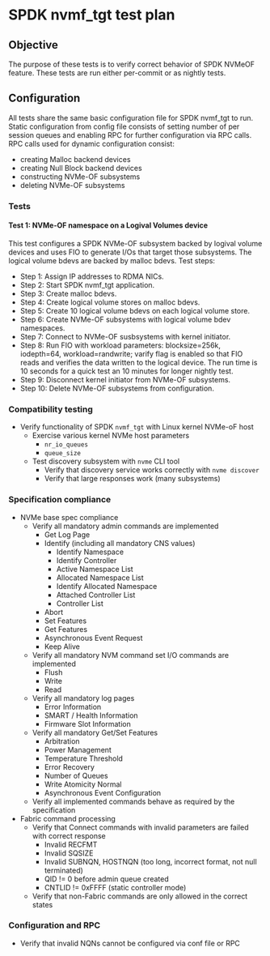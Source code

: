 # SPDK nvmf_tgt test plan

## Objective
The purpose of these tests is to verify correct behavior of SPDK NVMeOF
feature.
These tests are run either per-commit or as nightly tests.

## Configuration
All tests share the same basic configuration file for SPDK nvmf_tgt to run.
Static configuration from config file consists of setting number of per session
queues and enabling RPC for further configuration via RPC calls.
RPC calls used for dynamic configuration consist:
- creating Malloc backend devices
- creating Null Block backend devices
- constructing NVMe-OF subsystems
- deleting NVMe-OF subsystems

### Tests

#### Test 1: NVMe-OF namespace on a Logival Volumes device
This test configures a SPDK NVMe-OF subsystem backed by logival volume
devices and uses FIO to generate I/Os that target those subsystems.
The logical volume bdevs are backed by malloc bdevs.
Test steps:
- Step 1: Assign IP addresses to RDMA NICs.
- Step 2: Start SPDK nvmf_tgt application.
- Step 3: Create malloc bdevs.
- Step 4: Create logical volume stores on malloc bdevs.
- Step 5: Create 10 logical volume bdevs on each logical volume store.
- Step 6: Create NVMe-OF subsystems with logical volume bdev namespaces.
- Step 7: Connect to NVMe-OF susbsystems with kernel initiator.
- Step 8: Run FIO with workload parameters: blocksize=256k, iodepth=64,
workload=randwrite; varify flag is enabled so that FIO reads and verifies
the data written to the logical device. The run time is 10 seconds for a
quick test an 10 minutes for longer nightly test.
- Step 9: Disconnect kernel initiator from NVMe-OF subsystems.
- Step 10: Delete NVMe-OF subsystems from configuration.

### Compatibility testing

- Verify functionality of SPDK `nvmf_tgt` with Linux kernel NVMe-oF host
  - Exercise various kernel NVMe host parameters
    - `nr_io_queues`
    - `queue_size`
  - Test discovery subsystem with `nvme` CLI tool
    - Verify that discovery service works correctly with `nvme discover`
    - Verify that large responses work (many subsystems)

### Specification compliance

- NVMe base spec compliance
  - Verify all mandatory admin commands are implemented
    - Get Log Page
    - Identify (including all mandatory CNS values)
      - Identify Namespace
      - Identify Controller
      - Active Namespace List
      - Allocated Namespace List
      - Identify Allocated Namespace
      - Attached Controller List
      - Controller List
    - Abort
    - Set Features
    - Get Features
    - Asynchronous Event Request
    - Keep Alive
  - Verify all mandatory NVM command set I/O commands are implemented
    - Flush
    - Write
    - Read
  - Verify all mandatory log pages
    - Error Information
    - SMART / Health Information
    - Firmware Slot Information
  - Verify all mandatory Get/Set Features
    - Arbitration
    - Power Management
    - Temperature Threshold
    - Error Recovery
    - Number of Queues
    - Write Atomicity Normal
    - Asynchronous Event Configuration
  - Verify all implemented commands behave as required by the specification
- Fabric command processing
  - Verify that Connect commands with invalid parameters are failed with correct response
    - Invalid RECFMT
    - Invalid SQSIZE
    - Invalid SUBNQN, HOSTNQN (too long, incorrect format, not null terminated)
    - QID != 0 before admin queue created
    - CNTLID != 0xFFFF (static controller mode)
  - Verify that non-Fabric commands are only allowed in the correct states

### Configuration and RPC

- Verify that invalid NQNs cannot be configured via conf file or RPC
